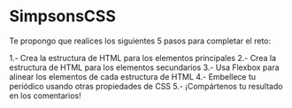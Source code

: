 # SimpsonsCSS

Te propongo que realices los siguientes 5 pasos para completar el reto:

1.- Crea la estructura de HTML para los elementos principales
2.- Crea la estructura de HTML para los elementos secundarios
3.- Usa Flexbox para alinear los elementos de cada estructura de HTML
4.- Embellece tu periódico usando otras propiedades de CSS
5.- ¡Compártenos tu resultado en los comentarios!

